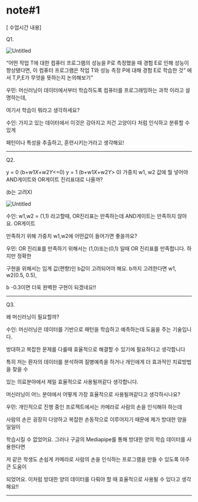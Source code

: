 # note#1

[ 수업시간 내용]

Q1. 

![Untitled](note#1%20e8b5ed5a7f2c41e691c6a6b82b51017e/Untitled.png)

“어떤 작업 T에 대한 컴퓨터 프로그램의 성능을 P로 측정했을 때 경험 E로 인해 성능이 향상됐다면,
이 컴퓨터 프로그램은 작업 T와 성능 측정 P에 대해 경험 E로 학습한 것” 에서 T,P,E가 무엇을 뜻하는지 논의해보기”

우민: 머신러닝이 데이터에서부터 학습하도록 컴퓨터를 프로그래밍하는 과학 이라고 설명하는데,

여기서 학습이 뭐라고 생각하세요?

수인:  가지고 있는 데이터에서 이것은 강아지고 저건 고양이다 처럼 인식하고 분류할 수 있게 

패턴이나 특성을 추출하고, 훈련시키는거라고 생각해요!

---

Q2. 

y = 0 (b+w1*X*+w2*Y*<=0)
y = 1 (b+w1*X*+w2*Y*> 0)
가중치 w1, w2 값에 뭘 넣어야 AND게이트와 OR게이트 진리표대로 나올까?

(b는 고려X)

![Untitled](note#1%20e8b5ed5a7f2c41e691c6a6b82b51017e/Untitled%201.png)

수인: w1,w2 = (1,1) 라고할때, OR진리표는 만족하는데 AND게이트는 만족하지 않아요. OR게이트

만족하기 위해 가중치 w1,w2에 어떤값이 들어가면 좋을까요?

우민:  OR 진리표를 만족하기 위해서는 (1,0)또는(0,1) 일때 OR 진리표를 만족합니다. 하지만 정확한

구현을 위해서는 임계 값(편향)인 b값이 고려되어야 해요. b까지 고려한다면 w1, w2(0.5, 0.5), 

b -0.3이면 더욱 완벽한 구현이 되겠네요!!

---

Q3. 

왜 머신러닝이 필요할까?

수인: 머신러닝은 데이터를 기반으로 패턴을 학습하고 예측하는데 도움을 주는 기술입니다. 

방대하고 복잡한 문제를 다룰때 효율적으로 해결할 수 있기에 필요하다고 생각합니다

특히 저는 환자의 데이터를 분석하여 질병예측을 하거나 개인에게 더 효과적인 치료방법을 찾을 수 

있는 의료분야에서 제일 효율적으로 사용될꺼같다 생각합니다.

머신러닝이 어느 분야에서 어떻게 가장 효율적으로 사용될꺼같다고 생각하시나요?

우민: 개인적으로 진행 중인 프로젝트에서는 카메라로 사람의 손을 인식해야 하는데

사람의 손은 굉장히 다양하고 복잡한 손동작으로 이루어지기 때문에 제가 방대한 양을 일일이

학습시킬 수 없었어요. 그러나 구글의 Mediapipe를 통해 방대한 양의 학습 데이터를 사용한다면

저 같은 학생도 손쉽게 카메라로 사람의 손을 인식하는 프로그램을 만들 수 있도록 아주 큰 도움이

되었어요. 이처럼 방대한 양의 데이터를 다뤄야 할 때 효율적으로 사용될 수 있다고 생각해요!!

---
